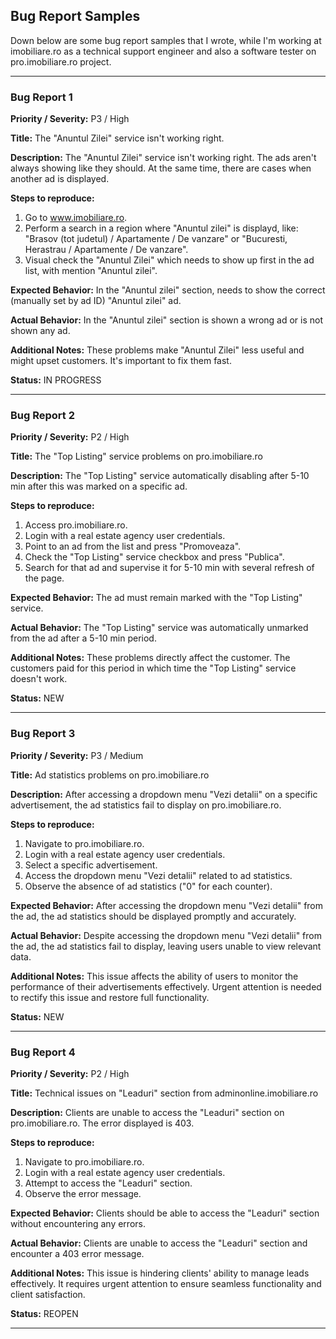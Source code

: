 ## Bug Report Samples
Down below are some bug report samples that I wrote, while I'm working at imobiliare.ro as a technical support engineer and also a software tester on pro.imobiliare.ro project.

----------------

### Bug Report 1

**Priority / Severity:**
P3 / High

**Title:**
The "Anuntul Zilei" service isn't working right.

**Description:**
The "Anuntul Zilei" service isn't working right. The ads aren't always showing like they should. At the same time, there are cases when another ad is displayed.

**Steps to reproduce:**
1. Go to www.imobiliare.ro.
2. Perform a search in a region where "Anuntul zilei" is displayd, like: "Brasov (tot judetul) / Apartamente / De vanzare" or "Bucuresti, Herastrau / Apartamente / De vanzare".
3. Visual check the "Anuntul Zilei" which needs to show up first in the ad list, with mention "Anuntul zilei".

**Expected Behavior:**
In the "Anuntul zilei" section, needs to show the correct (manually set by ad ID) "Anuntul zilei" ad.

**Actual Behavior:**
In the "Anuntul zilei" section is shown a wrong ad or is not shown any ad.

**Additional Notes:**
These problems make "Anuntul Zilei" less useful and might upset customers. It's important to fix them fast.

**Status:**
IN PROGRESS

----------------

### Bug Report 2

**Priority / Severity:**
P2 / High

**Title:**
The "Top Listing" service problems on pro.imobiliare.ro

**Description:**
The "Top Listing" service automatically disabling after 5-10 min after this was marked on a specific ad.

**Steps to reproduce:**
1. Access pro.imobiliare.ro.
2. Login with a real estate agency user credentials.
3. Point to an ad from the list and press "Promoveaza".
4. Check the "Top Listing" service checkbox and press "Publica".
5. Search for that ad and supervise it for 5-10 min with several refresh of the page.

**Expected Behavior:**
The ad must remain marked with the "Top Listing" service.

**Actual Behavior:**
The "Top Listing" service was automatically unmarked from the ad after a 5-10 min period.

**Additional Notes:**
These problems directly affect the customer. The customers paid for this period in which time the "Top Listing" service doesn't work.

**Status:**
NEW

----------------

### Bug Report 3

**Priority / Severity:**
P3 / Medium

**Title:**
Ad statistics problems on pro.imobiliare.ro

**Description:**
After accessing a dropdown menu "Vezi detalii" on a specific advertisement, the ad statistics fail to display on pro.imobiliare.ro.

**Steps to reproduce:**
1. Navigate to pro.imobiliare.ro.
2. Login with a real estate agency user credentials.
3. Select a specific advertisement.
4. Access the dropdown menu "Vezi detalii" related to ad statistics.
5. Observe the absence of ad statistics ("0" for each counter).

**Expected Behavior:**
After accessing the dropdown menu "Vezi detalii" from the ad, the ad statistics should be displayed promptly and accurately.

**Actual Behavior:**
Despite accessing the dropdown menu "Vezi detalii" from the ad, the ad statistics fail to display, leaving users unable to view relevant data.

**Additional Notes:**
This issue affects the ability of users to monitor the performance of their advertisements effectively. Urgent attention is needed to rectify this issue and restore full functionality.

**Status:**
NEW

----------------

### Bug Report 4

**Priority / Severity:**
P2 / High

**Title:**
Technical issues on "Leaduri" section from adminonline.imobiliare.ro

**Description:**
Clients are unable to access the "Leaduri" section on pro.imobiliare.ro. The error displayed is 403.

**Steps to reproduce:**
1. Navigate to pro.imobiliare.ro.
2. Login with a real estate agency user credentials.
3. Attempt to access the "Leaduri" section.
4. Observe the error message.

**Expected Behavior:**
Clients should be able to access the "Leaduri" section without encountering any errors.

**Actual Behavior:**
Clients are unable to access the "Leaduri" section and encounter a 403 error message.

**Additional Notes:**
This issue is hindering clients' ability to manage leads effectively. It requires urgent attention to ensure seamless functionality and client satisfaction.

**Status:**
REOPEN

----------------